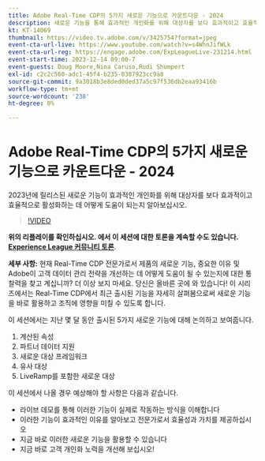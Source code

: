 ```yaml
---
title: Adobe Real-Time CDP의 5가지 새로운 기능으로 카운트다운 - 2024
description: 새로운 기능을 통해 효과적인 개인화를 위해 대상자를 보다 효과적이고 효율적으로 활성화하는 방법에 대해 알아봅니다.
kt: KT-14069
thumbnail: https://video.tv.adobe.com/v/3425754?format=jpeg
event-cta-url-live: https://www.youtube.com/watch?v=s4WhnJifWLk
event-cta-url-reg: https://engage.adobe.com/ExpLeagueLive-231214.html
event-start-time: 2023-12-14 09:00-7
event-guests: Doug Moore,Nina Caruso,Rudi Shumpert
exl-id: c2c2c560-adc1-45f4-b235-0307923cc9a8
source-git-commit: 9a3018b3e8ded0ded37a5c97f536db2eaa93416b
workflow-type: tm+mt
source-wordcount: '238'
ht-degree: 0%

---
```


# Adobe Real-Time CDP의 5가지 새로운 기능으로 카운트다운 - 2024

2023년에 릴리스된 새로운 기능이 효과적인 개인화를 위해 대상자를 보다 효과적이고 효율적으로 활성화하는 데 어떻게 도움이 되는지 알아보십시오.

>[!VIDEO](https://video.tv.adobe.com/v/3425754/?quality=12&learn=on)

**위의 리플레이를 확인하십시오. 에서 이 세션에 대한 토론을 계속할 수도 있습니다. [Experience League 커뮤니티 토론](https://experienceleaguecommunities.adobe.com/t5/real-time-customer-data-platform/experience-league-live-post-session-discussion-countdown-to-2024/m-p/639558#M14)**.

**세부 사항:**
현재 Real-Time CDP 전문가로서 제품의 새로운 기능, 중요한 이유 및 Adobe이 고객 데이터 관리 전략을 개선하는 데 어떻게 도움이 될 수 있는지에 대한 통찰력을 찾고 계십니까? 더 이상 보지 마세요. 당신은 올바른 곳에 와 있습니다! 이 시리즈에서는 Real-Time CDP에서 최근 출시된 기능을 자세히 살펴봄으로써 새로운 기능을 바로 활용하고 조직에 영향을 미칠 수 있도록 합니다.

이 세션에서는 지난 몇 달 동안 출시된 5가지 새로운 기능에 대해 논의하고 보여줍니다.

1. 계산된 속성
2. 파트너 데이터 지원
3. 새로운 대상 프레임워크
4. 유사 대상
5. LiveRamp를 포함한 새로운 대상

이 세션에서 나올 경우 예상해야 할 사항은 다음과 같습니다.

* 라이브 데모를 통해 이러한 기능이 실제로 작동하는 방식을 이해합니다
* 이러한 기능이 효과적인 이유를 알아보고 전문가로서 효율성과 가치를 제공하십시오
* 지금 바로 이러한 새로운 기능을 활용할 수 있습니다
* 지금 바로 고객 개인화 노력을 개선해 보십시오!



